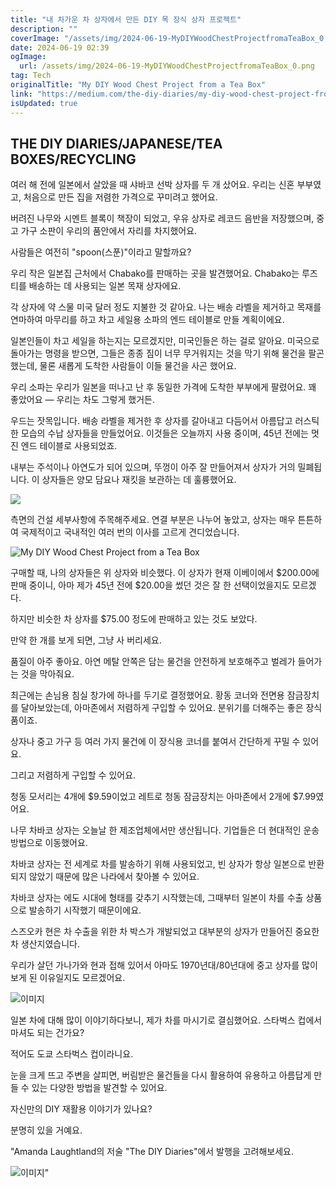 ```yaml
---
title: "내 차가운 차 상자에서 만든 DIY 목 장식 상자 프로젝트"
description: ""
coverImage: "/assets/img/2024-06-19-MyDIYWoodChestProjectfromaTeaBox_0.png"
date: 2024-06-19 02:39
ogImage:
  url: /assets/img/2024-06-19-MyDIYWoodChestProjectfromaTeaBox_0.png
tag: Tech
originalTitle: "My DIY Wood Chest Project from a Tea Box"
link: "https://medium.com/the-diy-diaries/my-diy-wood-chest-project-from-a-tea-box-091582514c43"
isUpdated: true
---
```


## THE DIY DIARIES/JAPANESE/TEA BOXES/RECYCLING

여러 해 전에 일본에서 살았을 때 샤바코 선박 상자를 두 개 샀어요. 우리는 신혼 부부였고, 처음으로 만든 집을 저렴한 가격으로 꾸미려고 했어요.

버려진 나무와 시멘트 블록이 책장이 되었고, 우유 상자로 레코드 음반을 저장했으며, 중고 가구 소판이 우리의 품안에서 자리를 차지했어요.

사람들은 여전히 "spoon(스푼)"이라고 말할까요?

<!-- cozy-coder - 수평 -->

<ins class="adsbygoogle"
     style="display:block"
     data-ad-client="ca-pub-4877378276818686"
     data-ad-slot="1107185301"
     data-ad-format="auto"
     data-full-width-responsive="true"></ins>

<script>
     (adsbygoogle = window.adsbygoogle || []).push({});
</script>

우리 작은 일본집 근처에서 Chabako를 판매하는 곳을 발견했어요. Chabako는 루즈 티를 배송하는 데 사용되는 일본 목재 상자에요.

각 상자에 약 스물 미국 달러 정도 지불한 것 같아요. 나는 배송 라벨을 제거하고 목재를 연마하여 마무리를 하고 차고 세일용 소파의 엔드 테이블로 만들 계획이에요.

일본인들이 차고 세일을 하는지는 모르겠지만, 미국인들은 하는 걸로 알아요. 미국으로 돌아가는 명령을 받으면, 그들은 종종 짐이 너무 무거워지는 것을 막기 위해 물건을 팔곤 했는데, 물론 새롭게 도착한 사람들이 이들 물건을 사곤 했어요.

우리 소파는 우리가 일본을 떠나고 난 후 동일한 가격에 도착한 부부에게 팔렸어요. 꽤 좋았어요 — 우리는 차도 그렇게 했거든.

<!-- cozy-coder - 수평 -->

<ins class="adsbygoogle"
     style="display:block"
     data-ad-client="ca-pub-4877378276818686"
     data-ad-slot="1107185301"
     data-ad-format="auto"
     data-full-width-responsive="true"></ins>

<script>
     (adsbygoogle = window.adsbygoogle || []).push({});
</script>

우드는 잣목입니다. 배송 라벨을 제거한 후 상자를 갈아내고 다듬어서 아름답고 러스틱한 모습의 수납 상자들을 만들었어요. 이것들은 오늘까지 사용 중이며, 45년 전에는 멋진 엔드 테이블로 사용되었죠.

내부는 주석이나 아연도가 되어 있으며, 뚜껑이 아주 잘 만들어져서 상자가 거의 밀폐됩니다. 이 상자들은 양모 담요나 재킷을 보관하는 데 훌륭했어요.

<img src="/assets/img/2024-06-19-나의 DIY 목공상자 프로젝트에서_0.png" />

측면의 건설 세부사항에 주목해주세요. 연결 부분은 나누어 놓았고, 상자는 매우 튼튼하여 국제적이고 국내적인 여러 번의 이사를 고르게 견디었습니다.

<!-- cozy-coder - 수평 -->

<ins class="adsbygoogle"
     style="display:block"
     data-ad-client="ca-pub-4877378276818686"
     data-ad-slot="1107185301"
     data-ad-format="auto"
     data-full-width-responsive="true"></ins>

<script>
     (adsbygoogle = window.adsbygoogle || []).push({});
</script>

![My DIY Wood Chest Project from a Tea Box](/assets/img/2024-06-19-MyDIYWoodChestProjectfromaTeaBox_1.png)

구매할 때, 나의 상자들은 위 상자와 비슷했다. 이 상자가 현재 이베이에서 $200.00에 판매 중이니, 아마 제가 45년 전에 $20.00을 썼던 것은 잘 한 선택이었을지도 모르겠다.

하지만 비슷한 차 상자를 $75.00 정도에 판매하고 있는 것도 보았다.

만약 한 개를 보게 되면, 그냥 사 버리세요.

<!-- cozy-coder - 수평 -->

<ins class="adsbygoogle"
     style="display:block"
     data-ad-client="ca-pub-4877378276818686"
     data-ad-slot="1107185301"
     data-ad-format="auto"
     data-full-width-responsive="true"></ins>

<script>
     (adsbygoogle = window.adsbygoogle || []).push({});
</script>

품질이 아주 좋아요. 아연 메탈 안쪽은 담는 물건을 안전하게 보호해주고 벌레가 들어가는 것을 막아줘요.

최근에는 손님용 침실 창가에 하나를 두기로 결정했어요. 황동 코너와 전면용 잠금장치를 달아보았는데, 아마존에서 저렴하게 구입할 수 있어요. 분위기를 더해주는 좋은 장식품이죠.

상자나 중고 가구 등 여러 가지 물건에 이 장식용 코너를 붙여서 간단하게 꾸밀 수 있어요.

그리고 저렴하게 구입할 수 있어요.

<!-- cozy-coder - 수평 -->

<ins class="adsbygoogle"
     style="display:block"
     data-ad-client="ca-pub-4877378276818686"
     data-ad-slot="1107185301"
     data-ad-format="auto"
     data-full-width-responsive="true"></ins>

<script>
     (adsbygoogle = window.adsbygoogle || []).push({});
</script>

청동 모서리는 4개에 $9.59이었고 레트로 청동 잠금장치는 아마존에서 2개에 $7.99였어요.

나무 차바코 상자는 오늘날 한 제조업체에서만 생산됩니다. 기업들은 더 현대적인 운송 방법으로 이동했어요.

차바코 상자는 전 세계로 차를 발송하기 위해 사용되었고, 빈 상자가 항상 일본으로 반환되지 않았기 때문에 많은 나라에서 찾아볼 수 있어요.

차바코 상자는 에도 시대에 형태를 갖추기 시작했는데, 그때부터 일본이 차를 수출 상품으로 발송하기 시작했기 때문이에요.

<!-- cozy-coder - 수평 -->

<ins class="adsbygoogle"
     style="display:block"
     data-ad-client="ca-pub-4877378276818686"
     data-ad-slot="1107185301"
     data-ad-format="auto"
     data-full-width-responsive="true"></ins>

<script>
     (adsbygoogle = window.adsbygoogle || []).push({});
</script>

스즈오카 현은 차 수출을 위한 차 박스가 개발되었고 대부분의 상자가 만들어진 중요한 차 생산지였습니다.

우리가 살던 가나가와 현과 접해 있어서 아마도 1970년대/80년대에 중고 상자를 많이 보게 된 이유일지도 모르겠어요.

![이미지](/assets/img/2024-06-19-MyDIYWoodChestProjectfromaTeaBox_2.png)

일본 차에 대해 많이 이야기하다보니, 제가 차를 마시기로 결심했어요. 스타벅스 컵에서 마셔도 되는 건가요?

<!-- cozy-coder - 수평 -->

<ins class="adsbygoogle"
     style="display:block"
     data-ad-client="ca-pub-4877378276818686"
     data-ad-slot="1107185301"
     data-ad-format="auto"
     data-full-width-responsive="true"></ins>

<script>
     (adsbygoogle = window.adsbygoogle || []).push({});
</script>

적어도 도쿄 스타벅스 컵이라니요.

눈을 크게 뜨고 주변을 살피면, 버림받은 물건들을 다시 활용하여 유용하고 아름답게 만들 수 있는 다양한 방법을 발견할 수 있어요.

자신만의 DIY 재활용 이야기가 있나요?

분명히 있을 거예요.

<!-- cozy-coder - 수평 -->

<ins class="adsbygoogle"
     style="display:block"
     data-ad-client="ca-pub-4877378276818686"
     data-ad-slot="1107185301"
     data-ad-format="auto"
     data-full-width-responsive="true"></ins>

<script>
     (adsbygoogle = window.adsbygoogle || []).push({});
</script>

"Amanda Laughtland의 저술 "The DIY Diaries"에서 발행을 고려해보세요.

![이미지](/assets/img/2024-06-19-MyDIYWoodChestProjectfromaTeaBox_3.png)"
